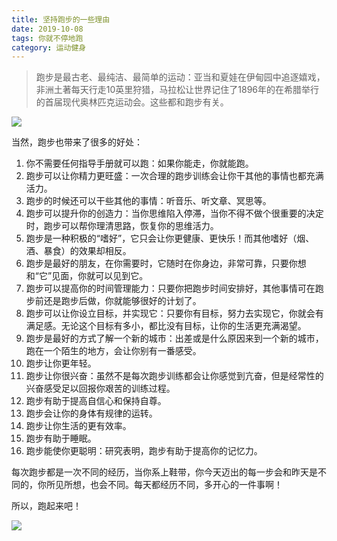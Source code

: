 ```yaml
---
title: 坚持跑步的一些理由
date: 2019-10-08
tags: 你就不停地跑
category: 运动健身
---
```


> 跑步是最古老、最纯洁、最简单的运动：亚当和夏娃在伊甸园中追逐嬉戏，非洲土著每天行走10英里狩猎，马拉松让世界记住了1896年的在希腊举行的首届现代奥林匹克运动会。这些都和跑步有关。

![](http://images.iamtaoxin.com/2019-10-11-b028b673fa43779cfcc289ce4cdf4bfe.jpg)

当然，跑步也带来了很多的好处：

1. 你不需要任何指导手册就可以跑：如果你能走，你就能跑。
2. 跑步可以让你精力更旺盛：一次合理的跑步训练会让你干其他的事情也都充满活力。
3. 跑步的时候还可以干些其他的事情：听音乐、听文章、冥思等。
4. 跑步可以提升你的创造力：当你思维陷入停滞，当你不得不做个很重要的决定时，跑步可以帮你理清思路，恢复你的思维活力。
5. 跑步是一种积极的“嗜好”，它只会让你更健康、更快乐！而其他嗜好（烟、酒、暴食）的效果却相反。
6. 跑步是最好的朋友，在你需要时，它随时在你身边，非常可靠，只要你想和“它”见面，你就可以见到它。
7. 跑步可以提高你的时间管理能力：只要你把跑步时间安排好，其他事情可在跑步前还是跑步后做，你就能够很好的计划了。
8. 跑步可以让你设立目标，并实现它：只要你有目标，努力去实现它，你就会有满足感。无论这个目标有多小，都比没有目标，让你的生活更充满渴望。
9. 跑步是最好的方式了解一个新的城市：出差或是什么原因来到一个新的城市，跑在一个陌生的地方，会让你别有一番感受。
10. 跑步让你更年轻。
11. 跑步让你很兴奋：虽然不是每次跑步训练都会让你感觉到亢奋，但是经常性的兴奋感受足以回报你艰苦的训练过程。
12. 跑步有助于提高自信心和保持自尊。
13. 跑步会让你的身体有规律的运转。
14. 跑步让你生活的更有效率。
15. 跑步有助于睡眠。
16. 跑步能使你更聪明：研究表明，跑步有助于提高你的记忆力。

每次跑步都是一次不同的经历，当你系上鞋带，你今天迈出的每一步会和昨天是不同的，你所见所想，也会不同。每天都经历不同，多开心的一件事啊！

所以，跑起来吧！

![](http://images.iamtaoxin.com/2019-10-11-0e74c0304b2273f233cb7d87a8618115.jpg)